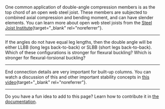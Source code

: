 One common application of double-angle compression members is as the top chord
of an open web steel joist. These members are subjected to combined axial
compression and bending moment, and can have slender elements. You can learn
more about open web steel joists from the
[Steel Joist Institute](https://steeljoist.org){target="_blank" rel="noreferrer"}.

--------------------------------------------------------------------------------

If the angles do not have equal leg lengths, then the double angle will be
either LLBB (long legs back-to-back) or SLBB (short legs back-to-back). Which of
these configurations is stronger for flexural buckling? Which is stronger for
flexural-torsional buckling?

--------------------------------------------------------------------------------

End connection details are very important for built-up columns. You can watch a
discussion of this and other important stability concepts in
[this video](https://www.youtube.com/watch?v=k30_FSEhXIE&t=3300s){target="_blank" rel="noreferrer"}.

--------------------------------------------------------------------------------

Do you have a fun idea to add to this page? Learn how to contribute it in
[the documentation](../docs/#Adding-a-more-fun-item).
